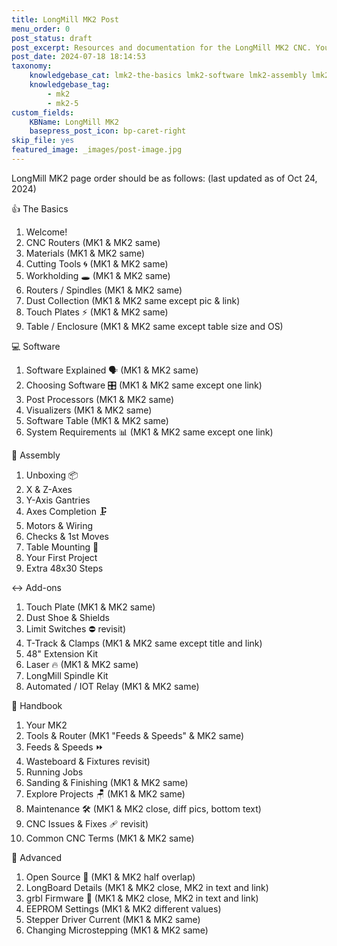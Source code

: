 ```yaml
---
title: LongMill MK2 Post
menu_order: 0
post_status: draft
post_excerpt: Resources and documentation for the LongMill MK2 CNC. You will find info about routers, software, assembly, end mills - everything you need to get started.
post_date: 2024-07-18 18:14:53
taxonomy:
    knowledgebase_cat: lmk2-the-basics lmk2-software lmk2-assembly lmk2-add-ons lmk2-handbook lmk2-advanced
    knowledgebase_tag:
        - mk2
        - mk2-5
custom_fields:
    KBName: LongMill MK2
    basepress_post_icon: bp-caret-right
skip_file: yes
featured_image: _images/post-image.jpg
---
```


LongMill MK2 page order should be as follows: (last updated as of Oct 24, 2024)

👍 The Basics

1. Welcome!
2. CNC Routers (MK1 & MK2 same)
3. Materials (MK1 & MK2 same)
4. Cutting Tools 🌀 (MK1 & MK2 same)
5. Workholding 🕳️ (MK1 & MK2 same)
6. Routers / Spindles (MK1 & MK2 same)
7. Dust Collection (MK1 & MK2 same except pic & link)
8. Touch Plates ⚡ (MK1 & MK2 same)
9. Table / Enclosure (MK1 & MK2 same except table size and OS)

💻 Software

1. Software Explained 🗣️ (MK1 & MK2 same)
2. Choosing Software 🎛️ (MK1 & MK2 same except one link)
3. Post Processors (MK1 & MK2 same)
4. Visualizers (MK1 & MK2 same)
5. Software Table (MK1 & MK2 same)
6. System Requirements 📊 (MK1 & MK2 same except one link)

🔧 Assembly

1. Unboxing 📦
2. X & Z-Axes
3. Y-Axis Gantries
4. Axes Completion 🗜️
5. Motors & Wiring
6. Checks & 1st Moves
7. Table Mounting 📐
8. Your First Project
9. Extra 48x30 Steps

↔️ Add-ons

1. Touch Plate (MK1 & MK2 same)
2. Dust Shoe & Shields
3. Limit Switches ⛔   revisit)
4. T-Track & Clamps (MK1 & MK2 same except title and link)
5. 48" Extension Kit
6. Laser 🔥 (MK1 & MK2 same)
7. LongMill Spindle Kit
8. Automated / IOT Relay (MK1 & MK2 same)

📙 Handbook

1. Your MK2
2. Tools & Router (MK1 "Feeds & Speeds" & MK2 same)
3. Feeds & Speeds ⏩
4. Wasteboard & Fixtures   revisit)
5. Running Jobs
6. Sanding & Finishing (MK1 & MK2 same)
7. Explore Projects 🪑 (MK1 & MK2 same)
8. Maintenance 🛠️ (MK1 & MK2 close, diff pics, bottom text)
9. CNC Issues & Fixes 🩹   revisit)
10. Common CNC Terms (MK1 & MK2 same)

🧩 Advanced

1. Open Source 🥽 (MK1 & MK2 half overlap)
2. LongBoard Details (MK1 & MK2 close, MK2 in text and link)
3. grbl Firmware 🤖 (MK1 & MK2 close, MK2 in text and link)
4. EEPROM Settings (MK1 & MK2 different values)
5. Stepper Driver Current (MK1 & MK2 same)
6. Changing Microstepping (MK1 & MK2 same)
